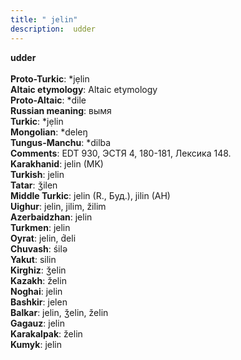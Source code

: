 ```yaml
---
title: " jelin"
description:  udder
---
```

<strong> udder</strong><br><br>
<strong>Proto-Turkic</strong>:  *jẹlin<br>
<strong>Altaic etymology</strong>:  Altaic etymology<br>
<strong> Proto-Altaic</strong>:  *dile<br>
<strong>Russian meaning</strong>:  вымя<br>
<strong>Turkic</strong>:  *jẹlin<br>
<strong>Mongolian</strong>:  *deleŋ<br>
<strong>Tungus-Manchu</strong>:  *dilba<br>
<strong>Comments</strong>:  EDT 930, ЭСТЯ 4, 180-181, Лексика 148.<br>
<strong>Karakhanid</strong>:  jelin (MK)<br>
<strong>Turkish</strong>:  jelin<br>
<strong>Tatar</strong>:  ǯilen<br>
<strong>Middle Turkic</strong>:  jelin (R., Буд.), jilin (AH)<br>
<strong>Uighur</strong>:  jelin, jilim, žilim<br>
<strong>Azerbaidzhan</strong>:  jelin<br>
<strong>Turkmen</strong>:  jelin<br>
<strong>Oyrat</strong>:  jelin, d́eli<br>
<strong>Chuvash</strong>:  śilǝ<br>
<strong>Yakut</strong>:  silin<br>
<strong>Kirghiz</strong>:  ǯelin<br>
<strong>Kazakh</strong>:  želin<br>
<strong>Noghai</strong>:  jelin<br>
<strong>Bashkir</strong>:  jelen<br>
<strong>Balkar</strong>:  jelin, ǯelin, želin<br>
<strong>Gagauz</strong>:  jelin<br>
<strong>Karakalpak</strong>:  želin<br>
<strong>Kumyk</strong>:  jelin<br>


